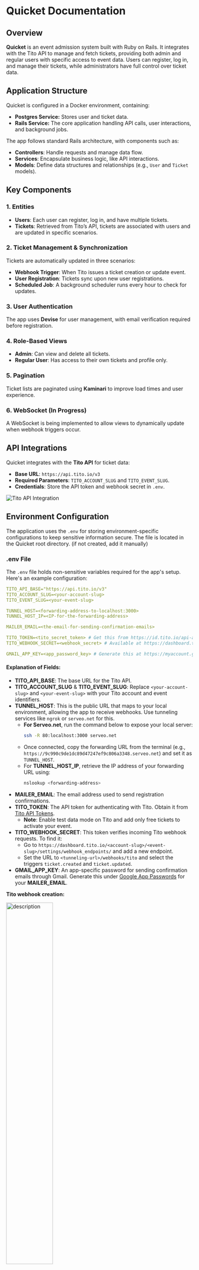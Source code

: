 # Quicket Documentation

## Overview
**Quicket** is an event admission system built with Ruby on Rails. It integrates with the Tito API to manage and fetch tickets, providing both admin and regular users with specific access to event data. Users can register, log in, and manage their tickets, while administrators have full control over ticket data.

## Application Structure
Quicket is configured in a Docker environment, containing:
- **Postgres Service:** Stores user and ticket data.
- **Rails Service:** The core application handling API calls, user interactions, and background jobs.

The app follows standard Rails architecture, with components such as:
- **Controllers**: Handle requests and manage data flow.
- **Services**: Encapsulate business logic, like API interactions.
- **Models**: Define data structures and relationships (e.g., `User` and `Ticket` models).

## Key Components

### 1. **Entities**
   - **Users**: Each user can register, log in, and have multiple tickets.
   - **Tickets**: Retrieved from Tito’s API, tickets are associated with users and are updated in specific scenarios.

### 2. **Ticket Management & Synchronization**
   Tickets are automatically updated in three scenarios:
   - **Webhook Trigger**: When Tito issues a ticket creation or update event.
   - **User Registration**: Tickets sync upon new user registrations.
   - **Scheduled Job**: A background scheduler runs every hour to check for updates.

### 3. **User Authentication**
   The app uses **Devise** for user management, with email verification required before registration.

### 4. **Role-Based Views**
   - **Admin**: Can view and delete all tickets.
   - **Regular User**: Has access to their own tickets and profile only.

### 5. **Pagination**
   Ticket lists are paginated using **Kaminari** to improve load times and user experience.

### 6. **WebSocket (In Progress)**
   A WebSocket is being implemented to allow views to dynamically update when webhook triggers occur.

## API Integrations

Quicket integrates with the **Tito API** for ticket data:
- **Base URL**: `https://api.tito.io/v3`
- **Required Parameters**: `TITO_ACCOUNT_SLUG` and `TITO_EVENT_SLUG`.
- **Credentials**: Store the API token and webhook secret in `.env`.

![Tito API Integration](doc_assets/account_event_slug.png)

## Environment Configuration


The application uses the `.env` for storing environment-specific configurations to keep sensitive information secure. The file is located in the Quicket root directory. (if not created, add it manually)

### .env File

The `.env` file holds non-sensitive variables required for the app's setup. Here's an example configuration:

```yaml
TITO_API_BASE="https://api.tito.io/v3"
TITO_ACCOUNT_SLUG=<your-account-slug>
TITO_EVENT_SLUG=<your-event-slug>

TUNNEL_HOST=<forwarding-address-to-localhost:3000>
TUNNEL_HOST_IP=<IP-for-the-forwarding-address>

MAILER_EMAIL=<the-email-for-sending-confirmation-emails>

TITO_TOKEN=<tito_secret_token> # Get this from https://id.tito.io/api-access-tokens
TITO_WEBHOOK_SECRET=<webhook_secret> # Available at https://dashboard.tito.io/<account-slug>/<event-slug>/settings/webhook_endpoints/

GMAIL_APP_KEY=<app_password_key> # Generate this at https://myaccount.google.com/apppasswords


```

#### **Explanation of Fields:**

- **TITO_API_BASE**: The base URL for the Tito API.
- **TITO_ACCOUNT_SLUG** & **TITO_EVENT_SLUG**: Replace `<your-account-slug>` and `<your-event-slug>` with your Tito account and event identifiers.
- **TUNNEL_HOST**: This is the public URL that maps to your local environment, allowing the app to receive webhooks. Use tunneling services like `ngrok` or `serveo.net` for this.
  - **For Serveo.net**, run the command below to expose your local server:
    ```bash
    ssh -R 80:localhost:3000 serveo.net
    ```
  - Once connected, copy the forwarding URL from the terminal (e.g., `https://9c990c9de1dc89d47247ef9c806a3348.serveo.net`) and set it as `TUNNEL_HOST`.
  - For **TUNNEL_HOST_IP**, retrieve the IP address of your forwarding URL using:
    ```bash
    nslookup <forwarding-address>
    ```
- **MAILER_EMAIL**: The email address used to send registration confirmations.
- **TITO_TOKEN**: The API token for authenticating with Tito. Obtain it from [Tito API Tokens](https://id.tito.io/api-access-tokens).
  - **Note**: Enable test data mode on Tito and add only free tickets to activate your event.
- **TITO_WEBHOOK_SECRET**: This token verifies incoming Tito webhook requests. To find it:
  - Go to `https://dashboard.tito.io/<account-slug>/<event-slug>/settings/webhook_endpoints/` and add a new endpoint.
  - Set the URL to `<tunneling-url>/webhooks/tito` and select the triggers `ticket.created` and `ticket.updated`.
- **GMAIL_APP_KEY**: An app-specific password for sending confirmation emails through Gmail. Generate this under [Google App Passwords](https://myaccount.google.com/apppasswords) for your **MAILER_EMAIL**.



**Tito webhook creation:**

<img src="doc_assets/webhook_endpoint_creation_tito.png" alt="description" width="50%">

**Gmail app password creation:**

<img src="doc_assets/google_app_password.png" alt="description" width="50%">


### Instructions for Docker
To start the app in Docker, navigate to the application directory:
```bash
docker compose up
```

Access the app via `localhost:3000` or the forwarding address.

---

### Accessing the Rails Terminal in a Docker Container

To access the Rails terminal or perform further operations inside the Docker container, follow these steps:

1. **List Active Containers**  
   Use the following command to display all running Docker containers and locate the container ID for `quicket-web`:

   ```bash
   docker ps
   ```

2. **Enter the Container**  
   Once you have the container ID for `quicket-web`, use the command below to start a bash session inside it:

   ```bash
   docker exec -it <container ID> bash
   ```

3. **Set Up an Alias for Rails**  
   For smoother access to Rails commands, define an alias in the container’s bash profile. Run the following command:

   ```bash
   echo "alias rails='./bin/rails'" >> ~/.bashrc && source ~/.bashrc
   ```

   This will allow you to run `rails` directly within the container without needing the full path.

---


## Screenshots


### Admin Ticket View
![Admin Ticket View](doc_assets/admin_view.png)
### Admin Ticket Details
![Admin Ticket Details](doc_assets/ticket_details.png)
### User Ticket View
![User Ticket View](doc_assets/regular_user_ticket_view.png)
### User Profile View
![User Profile View](doc_assets/user_profile_view.png)

